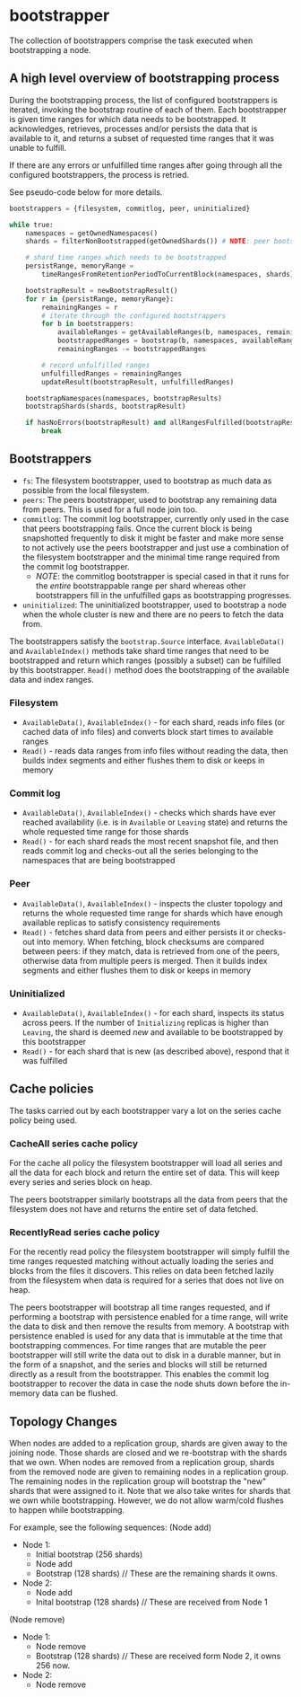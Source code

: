 # bootstrapper

The collection of bootstrappers comprise the task executed when bootstrapping a node.

## A high level overview of bootstrapping process

During the bootstrapping process, the list of configured bootstrappers is iterated, invoking the bootstrap routine of each of them. Each bootstrapper is given time ranges for which data needs to be bootstrapped. It acknowledges, retrieves, processes and/or persists the data that is available to it, and returns a subset of requested time ranges that it was unable to fulfill. 

If there are any errors or unfulfilled time ranges after going through all the configured bootstrappers, the process is retried. 

See pseudo-code below for more details.

```python
bootstrappers = {filesystem, commitlog, peer, uninitialized}

while true:
    namespaces = getOwnedNamespaces()
    shards = filterNonBootstrapped(getOwnedShards()) # NOTE: peer bootstrapper takes INITIALIZING shards

    # shard time ranges which needs to be bootstrapped
    persistRange, memoryRange =
        timeRangesFromRetentionPeriodToCurrentBlock(namespaces, shards)

    bootstrapResult = newBootstrapResult()
    for r in {persistRange, memoryRange}:
        remainingRanges = r
        # iterate through the configured bootstrappers 
        for b in bootstrappers:
            availableRanges = getAvailableRanges(b, namespaces, remainingRanges)
            bootstrappedRanges = bootstrap(b, namespaces, availableRanges)
            remainingRanges -= bootstrappedRanges

        # record unfulfilled ranges
        unfulfilledRanges = remainingRanges
        updateResult(bootstrapResult, unfulfilledRanges)

    bootstrapNamespaces(namespaces, bootstrapResults)
    bootstrapShards(shards, bootstrapResult)

    if hasNoErrors(bootstrapResult) and allRangesFulfilled(bootstrapResult):
        break
```

## Bootstrappers

- `fs`: The filesystem bootstrapper, used to bootstrap as much data as possible from the local filesystem.
- `peers`: The peers bootstrapper, used to bootstrap any remaining data from peers. This is used for a full node join too.
- `commitlog`: The commit log bootstrapper, currently only used in the case that peers bootstrapping fails. Once the current block is being snapshotted frequently to disk it might be faster and make more sense to not actively use the peers bootstrapper and just use a combination of the filesystem bootstrapper and the minimal time range required from the commit log bootstrapper.
    - *NOTE*: the commitlog bootstrapper is special cased in that it runs for the *entire* bootstrappable range per shard whereas other bootstrappers fill in the unfulfilled gaps as bootstrapping progresses.
- `uninitialized`: The uninitialized bootstrapper, used to bootstrap a node when the whole cluster is new and there are no peers to fetch the data from.

The bootstrappers satisfy the `bootstrap.Source` interface. `AvailableData()` and `AvailableIndex()` methods take shard time ranges that need to be bootstrapped and return which ranges (possibly a subset) can be fulfilled by this bootstrapper. `Read()` method does the bootstrapping of the available data and index ranges.

### Filesystem

- `AvailableData()`, `AvailableIndex()` - for each shard, reads info files (or cached data of info files) and converts block start times to available ranges
- `Read()` - reads data ranges from info files without reading the data, then builds index segments and either flushes them to disk or keeps in memory

### Commit log

- `AvailableData()`, `AvailableIndex()` - checks which shards have ever reached availability (i.e. is in `Available` or `Leaving` state) and returns the whole requested time range for those shards
- `Read()` - for each shard reads the most recent snapshot file, and then reads commit log and checks-out all the series belonging to the namespaces that are being bootstrapped

### Peer

- `AvailableData()`, `AvailableIndex()` - inspects the cluster topology and returns the whole requested time range for shards which have enough available replicas to satisfy consistency requirements
- `Read()` - fetches shard data from peers and either persists it or checks-out into memory. When fetching, block checksums are compared between peers: if they match, data is retrieved from one of the peers, otherwise data from multiple peers is merged. Then it builds index segments and either flushes them to disk or keeps in memory

### Uninitialized

- `AvailableData()`, `AvailableIndex()` - for each shard, inspects its status across peers. If the number of `Initializing` replicas is higher than `Leaving`, the shard is deemed _new_ and available to be bootstrapped by this bootstrapper
- `Read()` - for each shard that is new (as described above), respond that it was fulfilled

## Cache policies

The tasks carried out by each bootstrapper vary a lot on the series cache policy being used.

### CacheAll series cache policy

For the cache all policy the filesystem bootstrapper will load all series and all the data for each block and return the entire set of data. This will keep every series and series block on heap.

The peers bootstrapper similarly bootstraps all the data from peers that the filesystem does not have and returns the entire set of data fetched.

### RecentlyRead series cache policy

For the recently read policy the filesystem bootstrapper will simply fulfill the time ranges requested matching without actually loading the series and blocks from the files it discovers.  This relies on data been fetched lazily from the filesystem when data is required for a series that does not live on heap.

The peers bootstrapper will bootstrap all time ranges requested, and if performing a bootstrap with persistence enabled for a time range, will write the data to disk and then remove the results from memory. A bootstrap with persistence enabled is used for any data that is immutable at the time that bootstrapping commences. For time ranges that are mutable the peer bootstrapper will still write the data out to disk in a durable manner, but in the form of a snapshot, and the series and blocks will still be returned directly as a result from the bootstrapper. This enables the commit log bootstrapper to recover the data in case the node shuts down before the in-memory data can be flushed.

## Topology Changes

When nodes are added to a replication group, shards are given away to the joining node. Those shards are closed and we re-bootstrap with the shards that we own.
When nodes are removed from a replication group, shards from the removed node are given to remaining nodes in a replication group. The remaining nodes in the replication group will bootstrap the "new" shards that were assigned to it.
Note that we also take writes for shards that we own while bootstrapping. However, we do not allow warm/cold flushes to happen while bootstrapping.

For example, see the following sequences:
(Node add)
- Node 1:
    - Initial bootstrap (256 shards)
    - Node add
    - Bootstrap (128 shards) // These are the remaining shards it owns.
- Node 2:
    - Node add
    - Inital bootstrap (128 shards) // These are received from Node 1

(Node remove)
- Node 1:
    - Node remove
    - Bootstrap (128 shards) // These are received form Node 2, it owns 256 now.
- Node 2:
    - Node remove
